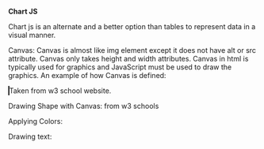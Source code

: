 

**Chart JS**

Chart js is an alternate and a better option than tables to represent data in a visual manner. 

Canvas: Canvas is almost like img element except it does not have alt or src attribute. Canvas only takes height and width attributes. Canvas in html is typically used for graphics and JavaScript must be used to draw the graphics. An example of how Canvas is defined:

<canvas id="myCanvas" width="200" height="100" style="border:1px solid #000000;">
</canvas>  Taken from w3 school website.

Drawing Shape with Canvas: from w3 schools


<script>
var c = document.getElementById("myCanvas");
var ctx = c.getContext("2d");
ctx.moveTo(0, 0);
ctx.lineTo(200, 100);
ctx.stroke();
</script>

Applying Colors: 

<script>
var c = document.getElementById("myCanvas");
var ctx = c.getContext("2d");

// Create gradient
var grd = ctx.createLinearGradient(0, 0, 200, 0);
grd.addColorStop(0, "red");
grd.addColorStop(1, "white");

// Fill with gradient
ctx.fillStyle = grd;
ctx.fillRect(10, 10, 150, 80);
</script>


Drawing text:

<script>
var c = document.getElementById("myCanvas");
var ctx = c.getContext("2d");
ctx.font = "30px Arial";
ctx.fillText("Hello World", 10, 50);
</script>
